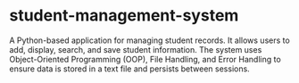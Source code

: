 # student-management-system
A Python-based application for managing student records. It allows users to add, display, search, and save student information. The system uses Object-Oriented Programming (OOP), File Handling, and Error Handling to ensure data is stored in a text file and persists between sessions.
